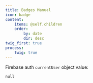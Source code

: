 ```yaml
---
title: Badges Manual
icon: badge
content:
    items: @self.children
    order:
        by: date
        dir: desc
twig_first: true
process:
    twig: true
---
```

<!-- Container where we'll display the user details -->
<div class="quickstart-user-details-container">
  <div>Firebase auth <code>currentUser</code> object value:</div>
  <pre><code id="quickstart-account-details">null</code></pre>
</div>
